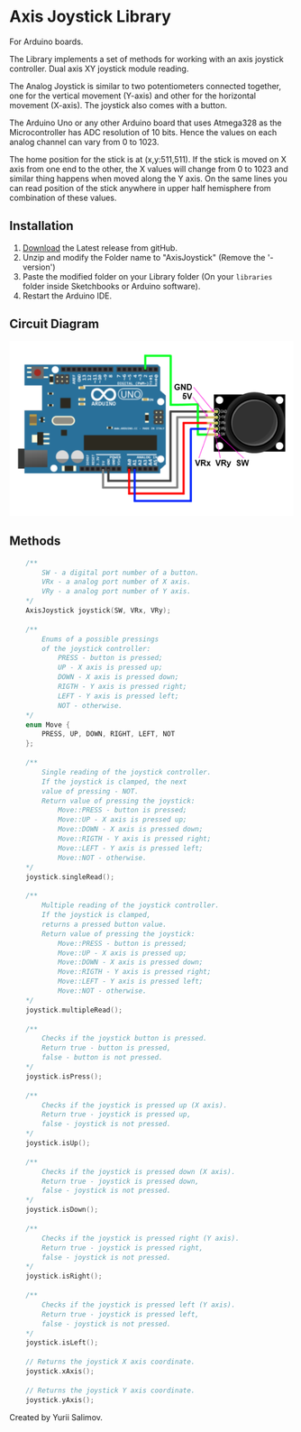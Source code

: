# Axis Joystick Library

For Arduino boards.

The Library implements a set of methods for working with an axis joystick controller.
Dual axis XY joystick module reading.

The Analog Joystick is similar to two potentiometers connected together, 
one for the vertical movement (Y-axis) and other for the horizontal movement (X-axis). 
The joystick also comes with a button.

The Arduino Uno or any other Arduino board that uses Atmega328 as the Microcontroller 
has ADC resolution of 10 bits. Hence the values on each analog channel can vary from 0 to 1023.

The home position for the stick is at (x,y:511,511). If the stick is moved on X axis 
from one end to the other, the X values will change from 0 to 1023 and similar thing 
happens when moved along the Y axis. On the same lines you can read position of the 
stick anywhere in upper half hemisphere from combination of these values.

## Installation

1. [Download](https://github.com/YuriiSalimov/AxisJoystick/releases) the Latest release from gitHub.
2. Unzip and modify the Folder name to "AxisJoystick" (Remove the '-version')
3. Paste the modified folder on your Library folder 
(On your `libraries` folder inside Sketchbooks or Arduino software).
4. Restart the Arduino IDE.

## Circuit Diagram

![Circuit Diagram](CircuitDiagram.png)

## Methods

```cpp
	/**
		SW - a digital port number of a button.
		VRx - a analog port number of X axis.
		VRy - a analog port number of Y axis.
	*/
	AxisJoystick joystick(SW, VRx, VRy);

	/**
		Enums of a possible pressings 
		of the joystick controller:
			PRESS - button is pressed;
			UP - X axis is pressed up;
			DOWN - X axis is pressed down;
			RIGTH - Y axis is pressed right;
			LEFT - Y axis is pressed left;
			NOT - otherwise.
	*/
	enum Move {
		PRESS, UP, DOWN, RIGHT, LEFT, NOT
	};

	/**
		Single reading of the joystick controller.
		If the joystick is clamped, the next 
		value of pressing - NOT.
		Return value of pressing the joystick:
			Move::PRESS - button is pressed;
			Move::UP - X axis is pressed up;
			Move::DOWN - X axis is pressed down;
			Move::RIGTH - Y axis is pressed right;
			Move::LEFT - Y axis is pressed left;
			Move::NOT - otherwise.
	*/
	joystick.singleRead();

	/**
		Multiple reading of the joystick controller.
		If the joystick is clamped, 
		returns a pressed button value.
		Return value of pressing the joystick:
			Move::PRESS - button is pressed;
			Move::UP - X axis is pressed up;
			Move::DOWN - X axis is pressed down;
			Move::RIGTH - Y axis is pressed right;
			Move::LEFT - Y axis is pressed left;
			Move::NOT - otherwise.
	*/
	joystick.multipleRead();

	/**
		Checks if the joystick button is pressed.
		Return true - button is pressed, 
		false - button is not pressed.
	*/
	joystick.isPress();

	/**
		Checks if the joystick is pressed up (X axis).
		Return true - joystick is pressed up, 
		false - joystick is not pressed.
	*/
	joystick.isUp();

	/**
		Checks if the joystick is pressed down (X axis).
		Return true - joystick is pressed down, 
		false - joystick is not pressed.
	*/
	joystick.isDown();

	/**
		Checks if the joystick is pressed right (Y axis).
		Return true - joystick is pressed right, 
		false - joystick is not pressed.
	*/
	joystick.isRight();

	/**
		Checks if the joystick is pressed left (Y axis).
		Return true - joystick is pressed left, 
		false - joystick is not pressed.
	*/
	joystick.isLeft();

	// Returns the joystick X axis coordinate.
	joystick.xAxis();

	// Returns the joystick Y axis coordinate.
	joystick.yAxis();
```

Created by Yurii Salimov.
